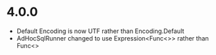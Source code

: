 # 4.0.0
 - Default Encoding is now UTF rather than Encoding.Default
 - AdHocSqlRunner changed to use Expression<Func<>> rather than Func<>